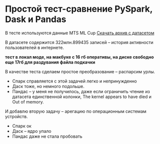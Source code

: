 # Простой тест-сравнение PySpark, Dask и Pandas

В тесте используются данные MTS ML Cup
[Скачать архив с датасетом](https://storage.yandexcloud.net/ds-ods/files/materials/124f46f0/competition_data_final_pqt.zip)

В датасете содержится 322млн.899435 записей – история активности пользователей в интернете.

**тест в локал моде, на макбуке с 16 гб оперативы, на диске свободно еще 17гб для раздувания файла подкачки**

В качестве теста сделаем простое преобразование – распарсим урлы.
- Спарк справляется с этой задачей легко и непринужденно
- Даск тоже, но немного подольше.
- Пандас – у меня не получилось, даже если ограничить чтение из датасета единственной колонки, The kernel appears to have died и Out of memory.

И добавлю вторую задачу – арегацию по операционным системам устройств.
- Спарк ок
- Даск – ядро упало
- Пандас даже не стала пробовать
